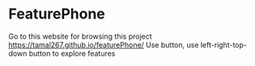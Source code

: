 # FeaturePhone
Go to this website for browsing this project https://tamal267.github.io/featurePhone/
Use button, use left-right-top-down button to explore features

